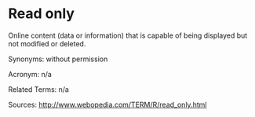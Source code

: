 # Read only
 
Online content (data or information) that is capable of being displayed but not modified or deleted.
 
Synonyms: without permission
 
Acronym: n/a
 
Related Terms: n/a
 
Sources: http://www.webopedia.com/TERM/R/read_only.html